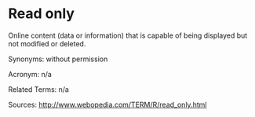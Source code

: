 # Read only
 
Online content (data or information) that is capable of being displayed but not modified or deleted.
 
Synonyms: without permission
 
Acronym: n/a
 
Related Terms: n/a
 
Sources: http://www.webopedia.com/TERM/R/read_only.html